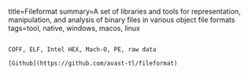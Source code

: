 title=Fileformat
summary=A set of libraries and tools for representation, manipulation, and analysis of binary files in various object file formats
tags=tool, native, windows, macos, linux
~~~~~~

COFF, ELF, Intel HEX, Mach-O, PE, raw data

[Github](https://github.com/avast-tl/fileformat)
